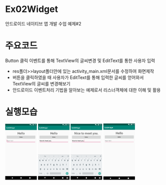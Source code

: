 # Ex02Widget
안드로이드 네이티브 앱 개발 수업 예제#2

# 주요코드
Button 클릭 이벤트를 통해 TextView의 글씨변경 및 EditText를 통한 사용자 입력 

- res폴더>>layout폴더안에 있는 activity_main.xml문서를 수정하여 화면제작
- 버튼을 클릭하였을 때 사용자가 EditText를 통해 입력한 글씨를 얻어와서 TextView의 글씨를 변경해보기
- 안드로이드 이벤트처리 기법을 알아보는 예제로서 리스너객체에 대한 이해 및 활용

# 실행모습
<div>
  <img src="device-2019-05-27-155052.png" width="20%"/>
  <img src="device-2019-05-27-155205.png" width="20%"/>
  <img src="device-2019-05-27-155216.png" width="20%"/>
  <img src="GIF.gif" width="20%"/>
</div>
